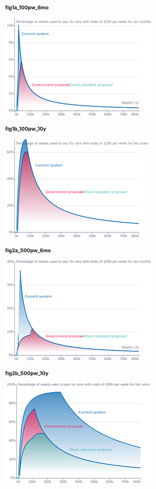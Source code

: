 ### fig1a_100pw_6mo
!["fig1a_100pw_6mo"](visualisation/fig1a_100pw_6mo.png "fig1a_100pw_6mo")

### fig1b_100pw_10y
!["fig1b_100pw_10y"](visualisation/fig1b_100pw_10y.png "fig1b_100pw_10y")

### fig2a_500pw_6mo
!["fig2a_500pw_6mo"](visualisation/fig2a_500pw_6mo.png "fig2a_500pw_6mo")

### fig2b_500pw_10y
!["fig2b_500pw_10y"](visualisation/fig2b_500pw_10y.png "fig2b_500pw_10y")

